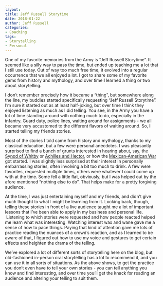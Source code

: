```yaml
---
layout:  
title: Jeff Russell Storytime
date: 2018-01-22  
author: Jeff Russell
categories: 
- Coaching 
tags: 
- Storytelling
- Personal  
---
```


One of my favorite memories from the Army is “Jeff Russell Storytime”. It seemed like a silly way to pass the time, but ended up teaching me a lot that I still use today. Out of way too much free time, it evolved into a regular occurrence that we all enjoyed a lot. I got to share some of my favorite gems from history and mythology, and over time I learned a thing or two about storytelling.

I don’t remember precisely how it became a “thing”, but somewhere along the line, my buddies started specifically requesting “Jeff Russell Storytime”. I’m sure it started out as at least half-joking, but over time I think they enjoyed listening as much as I did telling. You see, in the Army you have a lot of time standing around with nothing much to do, especially in the infantry. Guard duty, police lines, waiting around for assignments - we all became very accustomed to the different flavors of waiting around. So, I started telling my friends stories.

Most of the stories I told came from history and mythology, thanks to my classical education, but a few were personal anecdotes. I was pleasantly surprised to find a bunch of grunts interested in hearing about, say, the [Synod of Whitby](https://en.wikipedia.org/wiki/Synod_of_Whitby) or [Achilles and Hector](https://en.wikipedia.org/wiki/Hector#Duel_with_Achilles), or how the [Mexican-American War](https://en.wikipedia.org/wiki/Mexican%E2%80%93American_War#Origins_of_the_war) got started. I was slightly less surprised at their interest in personally embarrassing stories, often involving a bit too much to drink. A few were favorites, requested multiple times, others were whatever I could come up with at the time. Some fell a little flat, obviously, but I was helped out by the afore mentioned “nothing else to do”. That helps make for a pretty forgiving audience.

At the time, I was just entertaining myself and my friends, and didn’t give much thought to what I might be learning from it. Looking back, though, telling these stories in front of a live audience taught me a lot of important lessons that I’ve been able to apply in my business and personal life.  Listening to which stories were requested and how people reacted helped me learn what was interesting. Watching interest wax and wane gave me a sense of how to pace things. Paying that kind of attention gave me lots of practice reading the nuances of a crowd’s reaction, and as I learned to be aware of that, I figured out how to use my voice and gestures to get certain effects and heighten the drama of the telling.

We’ve explored a lot of different sorts of storytelling here on the blog, but old-fashioned in-person oral storytelling has a lot to recommend it, and you can use it in all sorts of situations. As the above shows, to get the practice you don’t even have to tell your own stories - you can tell anything you know and find interesting, and over time you’ll get the knack for reading an audience and altering your telling to suit them.
